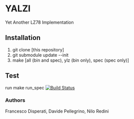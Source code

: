 YALZI
=====

Yet Another LZ78 Implementation

## Installation

1. git clone [this repository]
2. git submodule update --init
3. make [all (bin and spec), ylz (bin only), spec (spec only)]


## Test

run make run_spec
[![Build Status](https://secure.travis-ci.org/nebirhos/Yalzi.png?branch=master)](http://travis-ci.org/nebirhos/Yalzi)


### Authors

Francesco Disperati, Davide Pellegrino, Nilo Redini
